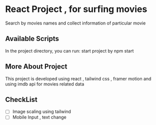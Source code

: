 # React Project , for surfing movies 

Search by movies names and collect information of particular movie

## Available Scripts

In the project directory, you can run:
start project by npm start

## More About Project

This project is developed using react , tailwind css , framer motion and using imdb api for movies related data


## CheckList
- [ ] Image scaling using tailwind
- [ ] Mobile Input , text change
